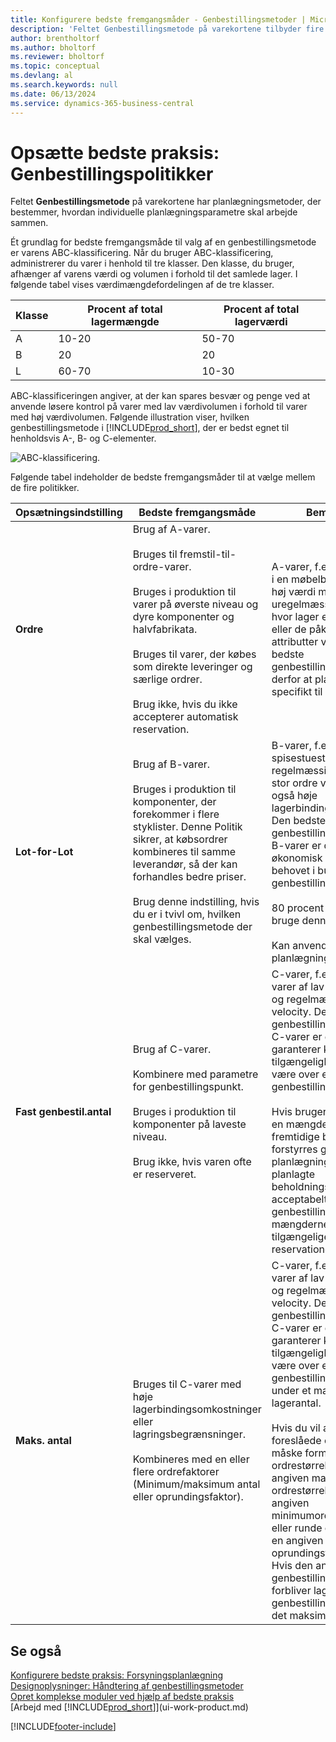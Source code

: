 ```yaml
---
title: Konfigurere bedste fremgangsmåder - Genbestillingsmetoder | Microsoft Docs
description: 'Feltet Genbestillingsmetode på varekortene tilbyder fire forskellige planlægningsmetoder, der bestemmer, hvordan individuelle planlægningsparametre skal arbejde sammen.'
author: brentholtorf
ms.author: bholtorf
ms.reviewer: bholtorf
ms.topic: conceptual
ms.devlang: al
ms.search.keywords: null
ms.date: 06/13/2024
ms.service: dynamics-365-business-central
---
```

# Opsætte bedste praksis: Genbestillingspolitikker

Feltet **Genbestillingsmetode** på varekortene har planlægningsmetoder, der bestemmer, hvordan individuelle planlægningsparametre skal arbejde sammen.  

Ét grundlag for bedste fremgangsmåde til valg af en genbestillingsmetode er varens ABC-klassificering. Når du bruger ABC-klassificering, administrerer du varer i henhold til tre klasser. Den klasse, du bruger, afhænger af varens værdi og volumen i forhold til det samlede lager. I følgende tabel vises værdimængdefordelingen af de tre klasser.

|Klasse|Procent af total lagermængde|Procent af total lagerværdi|
|-----|-----------------------------|----------------------------|
|A|10-20|50-70|
|B|20|20|
|L|60-70|10-30|

ABC-klassificeringen angiver, at der kan spares besvær og penge ved at anvende løsere kontrol på varer med lav værdivolumen i forhold til varer med høj værdivolumen. Følgende illustration viser, hvilken genbestillingsmetode i [!INCLUDE[prod_short](includes/prod_short.md)], der er bedst egnet til henholdsvis A-, B- og C-elementer.

![ABC-klassificering.](media/abc_classification.png "ABC-klassificering")

Følgende tabel indeholder de bedste fremgangsmåder til at vælge mellem de fire politikker.  

|Opsætningsindstilling|Bedste fremgangsmåde|Bemærkning|  
|------------------|-------------------|-------------|  
|**Ordre**|Brug af A-varer.<br /><br /> Bruges til fremstil-til-ordre-varer.<br /><br /> Bruges i produktion til varer på øverste niveau og dyre komponenter og halvfabrikata.<br /><br /> Bruges til varer, der købes som direkte leveringer og særlige ordrer.<br /><br /> Brug ikke, hvis du ikke accepterer automatisk reservation.|A-varer, f.eks. lædersofaer i en møbelbutik, er varer af høj værdi med lav og uregelmæssig velocity, hvor lager er uacceptabelt eller de påkrævede attributter varierer. Den bedste genbestillingsmetode er derfor at planlægge specifikt til hvert behov.|  
|**Lot-for-Lot**|Brug af B-varer.<br /><br /> Bruges i produktion til komponenter, der forekommer i flere styklister. Denne Politik sikrer, at købsordrer kombineres til samme leverandør, så der kan forhandles bedre priser.<br /><br /> Brug denne indstilling, hvis du er i tvivl om, hvilken genbestillingsmetode der skal vælges.|B-varer, f.eks. spisestuestole, har en regelmæssig og forholdsvis stor ordre velocity, men også høje lagerbindingsomkostninger. Den bedste genbestillingsmetode for B-varer er derfor en, der er økonomisk ved at samle behovet i bundter i genbestillingscyklussen.<br /><br /> 80 procent af varerne kan bruge denne metode.<br /><br /> Kan anvendes korrekt uden planlægningsparametre.|  
|**Fast genbestil.antal**|Brug af C-varer.<br /><br /> Kombinere med parametre for genbestillingspunkt.<br /><br /> Bruges i produktion til komponenter på laveste niveau.<br /><br /> Brug ikke, hvis varen ofte er reserveret.|C-varer, f.eks. tekopper, er varer af lav værdi med høj og regelmæssig ordre velocity. Den bedste genbestillingsmetode for C-varer er derfor en, der garanterer konstant tilgængelighed ved altid at være over et genbestillingspunkt.<br /><br /> Hvis brugeren reserverer en mængde til nogle fremtidige behov, forstyrres grundlaget for planlægningen. Selvom det planlagte beholdningsniveau er acceptabelt med hensyn til genbestillingspunkt, er mængderne muligvis ikke tilgængelige på grund af reservationen.|  
|**Maks. antal**|Bruges til C-varer med høje lagerbindingsomkostninger eller lagringsbegrænsninger.<br /><br /> Kombineres med en eller flere ordrefaktorer (Minimum/maksimum antal eller oprundingsfaktor).|C-varer, f.eks. tekopper, er varer af lav værdi med høj og regelmæssig ordre velocity. Den bedste genbestillingsmetode for C-varer er derfor en, der garanterer konstant tilgængelighed ved altid at være over et genbestillingspunkt, men under et maksimalt lagerantal.<br /><br /> Hvis du vil ændre den foreslåede ordre, vil du måske formindske ordrestørrelsen til en angiven maksimal ordrestørrelse, øge til en angiven minimumordrestørrelse eller runde op for at opfylde en angiven oprundingsfaktor. **Bemærk:** Hvis den anvendes med et genbestillingspunkt, forbliver lageret mellem genbestillingspunktet og det maksimale antal.|  

## Se også

 [Konfigurere bedste praksis: Forsyningsplanlægning](setup-best-practices-supply-planning.md)  
 [Designoplysninger: Håndtering af genbestillingsmetoder](design-details-handling-reordering-policies.md)  
 [Opret komplekse moduler ved hjælp af bedste praksis](set-up-complex-application-areas-using-best-practices.md)  
 [Arbejd med [!INCLUDE[prod_short](includes/prod_short.md)]](ui-work-product.md)


[!INCLUDE[footer-include](includes/footer-banner.md)]
